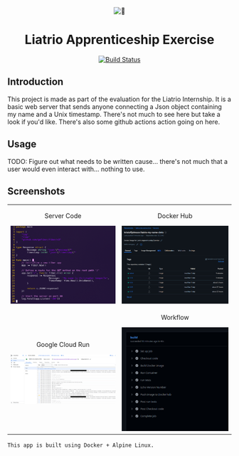 <p align="center">
	<source srcset="https://fonts.gstatic.com/s/e/notoemoji/latest/1f40a/512.webp" type="image/webp">
	<img src="https://fonts.gstatic.com/s/e/notoemoji/latest/1f40a/512.gif" alt="🐊" width="128" height="128">
</p>

<h1 align="center">Liatrio Apprenticeship Exercise</h1>

<p align="center">
  <a href="https://github.com/BipbopBohnfon/liatrio-exercise/actions"><img alt="Build Status" src="https://img.shields.io/github/actions/workflow/status/BipbopBohnfon/liatrio-exercise/docker-image-testing.yml?branch=master"></a>
</p>

## Introduction

This project is made as part of the evaluation for the Liatrio Internship. It is a basic web server that sends anyone connecting a Json object containing my name and a Unix timestamp. There's not much to see here but take a look if you'd like. There's also some github actions action going on here.

## Usage

TODO: Figure out what needs to be written cause... there's not much that a user would even interact with... nothing to use.

## Screenshots

<table align="center">
  <tr>
	    <td align="center"><p>Server Code</p><img src="docs/server.png" width="320" alt="Server Code"></td>
    <td align="center"><p>Docker Hub</p><img src="docs/docker.png" width="320" alt="Docker Hub"></td>
  </tr>
  <tr>
    <td align="center"><p>Google Cloud Run</p><img src="docs/gcr.png" width="320" alt="Google Cloud Run"></td>
    <td align="center"><p>Workflow</p><img src="docs/workflow.png" width="320" alt="Workflow"></td>
  </tr>
</table>


`This app is built using Docker + Alpine Linux.`




